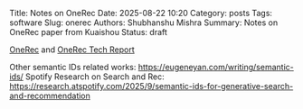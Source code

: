 Title: Notes on OneRec
Date: 2025-08-22 10:20
Category: posts
Tags: software
Slug: onerec
Authors: Shubhanshu Mishra
Summary: Notes on OneRec paper from Kuaishou
Status: draft


[OneRec](https://arxiv.org/abs/2502.18965) and [OneRec Tech Report](https://arxiv.org/abs/2506.13695)

Other semantic IDs related works: https://eugeneyan.com/writing/semantic-ids/
Spotify Research on Search and Rec: https://research.atspotify.com/2025/9/semantic-ids-for-generative-search-and-recommendation